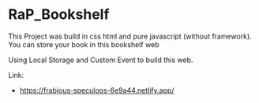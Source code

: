 # RaP_Bookshelf
This Project was build in css html and pure javascript (without framework). You can store your book in this bookshelf web 

Using Local Storage and Custom Event to build this web.

Link:
- https://frabjous-speculoos-6e9a44.netlify.app/


